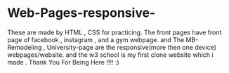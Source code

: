 # Web-Pages-responsive-
These are made by HTML , CSS for practicing.
The front pages have front page of facebook , instagram , and a gym webpage.
and The MB-Remodeling , University-page are the responsive(more then one device) webpages/website.
and the w3 school is my first clone website which i made .
Thank You For Being Here !!!! :)
